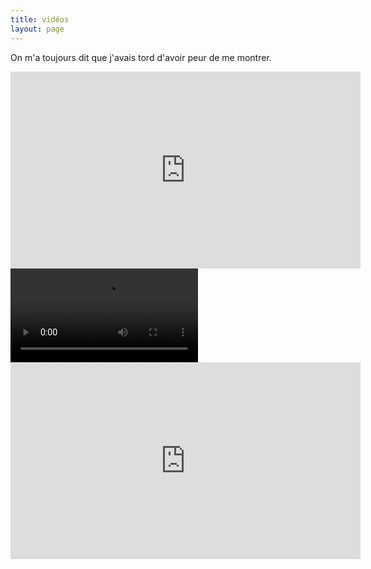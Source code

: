 ```yaml
---
title: vidéos
layout: page
---
```


On m'a toujours dit que j'avais tord d'avoir peur de me montrer.

<iframe src="https://drive.google.com/file/d/1p_7pFv72bsEKDS_t7CQBgaKRfsTtJSYc/preview" frameborder="0" width="560" height="315" allowfullscreen="false"></iframe>

<video>
    <source src="https://drive.google.com/uc?export=download&id=1p_7pFv72bsEKDS_t7CQBgaKRfsTtJSYc" type='video/mp4'>
</video>

<iframe width="560" height="315" src="https://www.youtube.com/embed/videoseries?list=PLYjlb6-sXzVQRoHFkSIIi8st9qsyZLGRk" frameborder="0" allow="accelerometer; autoplay; encrypted-media; gyroscope; picture-in-picture" allowfullscreen></iframe>
